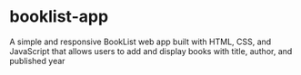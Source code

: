 # booklist-app
A simple and responsive BookList web app built with HTML, CSS, and JavaScript that allows users to add and display books with title, author, and published year
